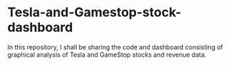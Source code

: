 # Tesla-and-Gamestop-stock-dashboard
In this repository, I shall be sharing the code and dashboard consisting of graphical analysis of Tesla and GameStop stocks and revenue data. 
